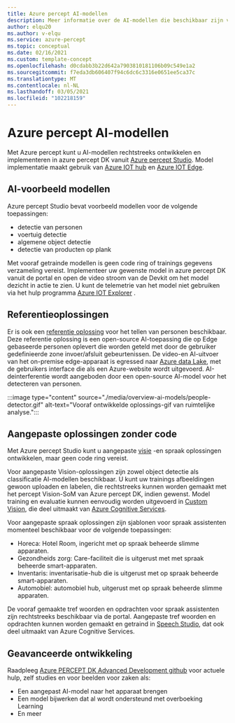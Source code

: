 ```yaml
---
title: Azure percept AI-modellen
description: Meer informatie over de AI-modellen die beschikbaar zijn voor prototypen en implementatie
author: elqu20
ms.author: v-elqu
ms.service: azure-percept
ms.topic: conceptual
ms.date: 02/16/2021
ms.custom: template-concept
ms.openlocfilehash: d0cdabb3b22d642a7903810181106b09c549e1a2
ms.sourcegitcommit: f7eda3db606407f94c6dc6c3316e0651ee5ca37c
ms.translationtype: MT
ms.contentlocale: nl-NL
ms.lasthandoff: 03/05/2021
ms.locfileid: "102218159"
---
```

# <a name="azure-percept-ai-models"></a>Azure percept AI-modellen

Met Azure percept kunt u AI-modellen rechtstreeks ontwikkelen en implementeren in azure percept DK vanuit [Azure percept Studio](https://go.microsoft.com/fwlink/?linkid=2135819). Model implementatie maakt gebruik van [Azure IOT hub](https://azure.microsoft.com/services/iot-hub/) en [Azure IOT Edge](https://azure.microsoft.com/services/iot-edge/#iotedge-overview).

## <a name="sample-ai-models"></a>AI-voorbeeld modellen

Azure percept Studio bevat voorbeeld modellen voor de volgende toepassingen:

- detectie van personen
- voertuig detectie
- algemene object detectie
- detectie van producten op plank

Met vooraf getrainde modellen is geen code ring of trainings gegevens verzameling vereist. Implementeer uw gewenste model in azure percept DK vanuit de portal en open de video stroom van de Devkit om het model dezicht in actie te zien. U kunt de telemetrie van het model niet gebruiken via het hulp programma [Azure IOT Explorer](https://github.com/Azure/azure-iot-explorer/releases) .

## <a name="reference-solutions"></a>Referentieoplossingen

Er is ook een [referentie oplossing](https://github.com/microsoft/Azure-Percept-Reference-Solutions/tree/main/people-detection-app) voor het tellen van personen beschikbaar. Deze referentie oplossing is een open-source AI-toepassing die op Edge gebaseerde personen oplevert die worden geteld met door de gebruiker gedefinieerde zone invoer/afsluit gebeurtenissen. De video-en AI-uitvoer van het on-premise edge-apparaat is egressed naar [Azure data Lake](https://azure.microsoft.com/solutions/data-lake/), met de gebruikers interface die als een Azure-website wordt uitgevoerd. AI-deinterferentie wordt aangeboden door een open-source AI-model voor het detecteren van personen.

:::image type="content" source="./media/overview-ai-models/people-detector.gif" alt-text="Vooraf ontwikkelde oplossings-gif van ruimtelijke analyse.":::

## <a name="custom-no-code-solutions"></a>Aangepaste oplossingen zonder code

Met Azure percept Studio kunt u aangepaste [visie](./tutorial-nocode-vision.md) -en spraak oplossingen ontwikkelen, maar geen code ring vereist.

Voor aangepaste Vision-oplossingen zijn zowel object detectie als classificatie AI-modellen beschikbaar. U kunt uw trainings afbeeldingen gewoon uploaden en labelen, die rechtstreeks kunnen worden gemaakt met het percept Vision-SoM van Azure percept DK, indien gewenst. Model training en evaluatie kunnen eenvoudig worden uitgevoerd in [Custom Vision](https://www.customvision.ai/), die deel uitmaakt van [Azure Cognitive Services](https://azure.microsoft.com/services/cognitive-services/#overview).

Voor aangepaste spraak oplossingen zijn sjablonen voor spraak assistenten momenteel beschikbaar voor de volgende toepassingen:

- Horeca: Hotel Room, ingericht met op spraak beheerde slimme apparaten.
- Gezondheids zorg: Care-faciliteit die is uitgerust met met spraak beheerde smart-apparaten.
- Inventaris: inventarisatie-hub die is uitgerust met op spraak beheerde smart-apparaten.
- Automobiel: automobiel hub, uitgerust met op spraak beheerde slimme apparaten.

De vooraf gemaakte tref woorden en opdrachten voor spraak assistenten zijn rechtstreeks beschikbaar via de portal. Aangepaste tref woorden en opdrachten kunnen worden gemaakt en getraind in [Speech Studio](https://speech.microsoft.com/), dat ook deel uitmaakt van Azure Cognitive Services.

## <a name="advanced-development"></a>Geavanceerde ontwikkeling

Raadpleeg [Azure PERCEPT DK Advanced Development github](https://github.com/microsoft/azure-percept-advanced-development) voor actuele hulp, zelf studies en voor beelden voor zaken als:

* Een aangepast AI-model naar het apparaat brengen
* Een model bijwerken dat al wordt ondersteund met overboeking Learning
* En meer
